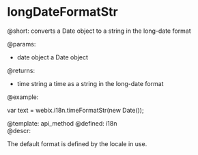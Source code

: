 longDateFormatStr
=============


@short: converts a Date object to a string in the long-date format 
	

@params:
- date    object	a Date object

@returns:
- time    string    a time as a string in the long-date format

	

@example:

var text = webix.i18n.timeFormatStr(new Date());

@template:	api_method
@defined:	i18n	
@descr:


The default format is defined by the locale in use.
